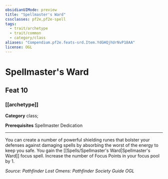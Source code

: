```yaml
---
obsidianUIMode: preview
title: "Spellmaster's Ward"
cssclasses: pf2e,pf2e-spell
tags:
  - trait/archetype
  - trait/common
  - category/class
aliases: "Compendium.pf2e.feats-srd.Item.YdGHQjhUrNvP18AA"
license: OGL
---
```

# Spellmaster's Ward
## Feat 10
### [[archetype]]

**Category** class; 



**Prerequisites** Spellmaster Dedication
* * *
You can create a number of powerful shielding runes that bolster your defenses against damaging spells by absorbing the worst of the energy to keep you safe. You gain the [[Spells/Spellmaster's Ward|Spellmaster's Ward]] focus spell. Increase the number of Focus Points in your focus pool by 1.

*Source: Pathfinder Lost Omens: Pathfinder Society Guide*
*OGL*